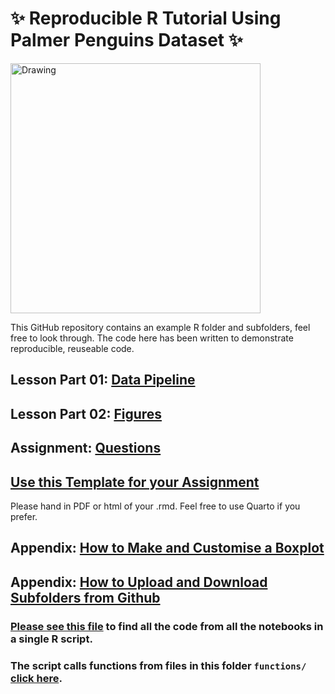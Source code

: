 # ✨ Reproducible R Tutorial Using Palmer Penguins Dataset ✨

<img src="https://allisonhorst.github.io/palmerpenguins/reference/figures/lter_penguins.png" alt="Drawing" style="width: 400px;"/>

This GitHub repository contains an example R folder and subfolders, feel free to look through. The code here has been written to demonstrate reproducible, reuseable code.

## Lesson Part 01: [Data Pipeline](https://github.com/LydiaFrance/Reproducible_Figures_R/blob/recap_lessons/lesson_notebook01_recapProjects.ipynb) 

## Lesson Part 02: [Figures](https://github.com/LydiaFrance/Reproducible_Figures_R/blob/figure/lesson_notebook02_figures.ipynb) 

## Assignment: [Questions](https://github.com/LydiaFrance/Reproducible_Figures_R/blob/lessons/Assignment/assignment_template.pdf)

## [Use this Template for your Assignment](https://github.com/LydiaFrance/Reproducible_Figures_R/blob/lessons/Assignment/assignment_template.Rmd) 

Please hand in PDF or html of your .rmd. 
Feel free to use Quarto if you prefer. 

## Appendix: [How to Make and Customise a Boxplot](https://github.com/LydiaFrance/Reproducible_Figures_R/blob/recap_lessons/extra_tutorials/figure_tutorial.ipynb) 

## Appendix: [How to Upload and Download Subfolders from Github](https://github.com/LydiaFrance/Reproducible_Figures_R/blob/recap_lessons/extra_tutorials/github_tutorial.md)


### [Please see this file](https://github.com/LydiaFrance/Reproducible_Figures_R/blob/lessons/PenguinProjectExample/run_penguin_analysis.R) to find all the code from all the notebooks in a single R script.

### The script calls functions from files in this folder `functions/` [click here](https://github.com/LydiaFrance/Reproducible_Figures_R/tree/lessons/PenguinProjectExample/functions).
